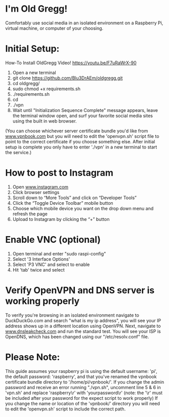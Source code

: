 # I'm Old Gregg!
Comfortably use social media in an isolated environment on a Raspberry Pi, virtual machine, or computer of your choosing.

# Initial Setup:
How-To Install OldGregg Video!
https://youtu.be/F7uRaWrX-90

1. Open a new terminal
2. git clone https://github.com/Blu3DrAEm/oldgregg.git
3. cd oldgregg/
4. sudo chmod +x requirements.sh
5. ./requirements.sh
6. cd
7. ./vpn
8. Wait until "Initialization Sequence Complete" message appears, leave the terminal window open, and surf your favorite social media sites using the built in web browser.

(You can choose whichever server certificate bundle you'd like from www.vpnbook.com but you will need to edit the 'openvpn.sh' script file to point to the correct certificate if you choose something else. After initial setup is complete you only have to enter './vpn' in a new terminal to start the service.)

# How to post to Instagram

1. Open www.instagram.com
2. Click browser settings
3. Scroll down to “More Tools” and click on “Developer Tools”
4. Click the “Toggle Device Toolbar” mobile button
5. Choose which mobile device you want on the drop down menu and refresh the page
6. Upload to Instagram by clicking the “+” button

# Enable VNC (optional)

1. Open terminal and enter "sudo raspi-config"
2. Select '3 Interface Options'
3. Select 'P3 VNC' and select <Yes> to enable
4. Hit 'tab' twice and select <Finish> 

# Verify OpenVPN and DNS server is working properly

To verify you're browsing in an isolated environment navigate to DuckDuckGo.com and search "what is my ip address", you will see your IP address shows up in a different location using OpenVPN. Next, navigate to www.dnsleakcheck.com and run the standard test. You will see your ISP is OpenDNS, which has been changed using our "/etc/resolv.conf" file.

# Please Note:
This guide assumes your raspberry pi is using the default username: 'pi', the default password: 'raspberry', and that you've renamed the vpnbook certificate bundle directory to '/home/pi/vpnbook/'. 
If you change the admin password and receive an error running "./vpn.sh", uncomment line 5 & 6 in 'vpn.sh' and replace 'raspberry\r' with 'yourpassword\r' (note: the '\r' must be included after your password for the expect script to work properly)
If you change the name or location of the 'vpnbook/' directory you will need to edit the 'openvpn.sh' script to include the correct path.
